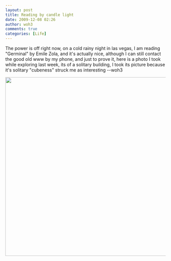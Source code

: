 ```yaml
---
layout: post
title: Reading by candle light
date: 2009-12-08 02:26
author: woh3
comments: true
categories: [Life]
---
```

The power is off right now, on a cold rainy night in las vegas, I am reading "Germinal" by Emile Zola, and it's actually nice, although I can still contact the good old www by my phone, and just to prove it, here is a photo I took while exploring last week, its of a solitary building, I took its picture because it's solitary "cubeness" struck me as interesting
--woh3

<a href="http://woh3blog.files.wordpress.com/2009/12/img00091.jpg"><img src="http://woh3blog.files.wordpress.com/2009/12/img00091.jpg" alt="" title="img00091" width="700" height="560" class="alignnone size-full wp-image-317" /></a>


